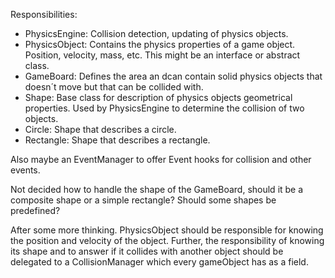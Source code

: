 Responsibilities:
- PhysicsEngine: Collision detection, updating of physics objects.
- PhysicsObject: Contains the physics properties of a game object. Position, velocity, mass, etc. This might be an interface or abstract class.
- GameBoard: Defines the area an dcan contain solid physics objects that doesn´t move but that can be collided with.
- Shape: Base class for description of physics objects geometrical properties. Used by PhysicsEngine to determine the collision of two objects.
- Circle: Shape that describes a circle.
- Rectangle: Shape that describes a rectangle.

Also maybe an EventManager to offer Event hooks for collision and other events.

Not decided how to handle the shape of the GameBoard, should it be a composite shape or a simple rectangle? Should some shapes be predefined?

After some more thinking. 
PhysicsObject should be responsible for knowing the position and velocity of the object. Further, the responsibility of knowing its shape and to answer if it collides with another object should be delegated to a CollisionManager which every gameObject has as a field.
